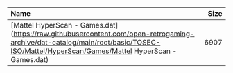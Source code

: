 |Name|Size|
|:---|---:|
|[Mattel HyperScan - Games.dat](https://raw.githubusercontent.com/open-retrogaming-archive/dat-catalog/main/root/basic/TOSEC-ISO/Mattel/HyperScan/Games/Mattel HyperScan - Games.dat)|6907|
